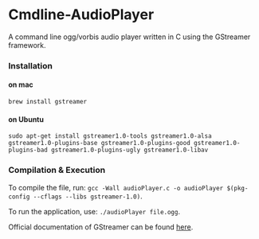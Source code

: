 # Cmdline-AudioPlayer

A command line ogg/vorbis audio player written in C using the GStreamer framework.

### Installation 
#### on mac

```
brew install gstreamer

```

#### on Ubuntu

```
sudo apt-get install gstreamer1.0-tools gstreamer1.0-alsa gstreamer1.0-plugins-base gstreamer1.0-plugins-good gstreamer1.0-plugins-bad gstreamer1.0-plugins-ugly gstreamer1.0-libav

```


### Compilation & Execution

To compile the file, run: ```gcc -Wall audioPlayer.c -o audioPlayer $(pkg-config --cflags --libs gstreamer-1.0)```.

To run the application, use: ```./audioPlayer file.ogg```.

Official documentation of GStreamer can be found [here](https://gstreamer.freedesktop.org/documentation/application-development/index.html).